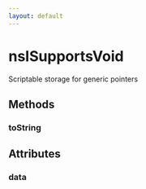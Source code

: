 ```yaml
---
layout: default
---
```


# nsISupportsVoid #

Scriptable storage for generic pointers


## Methods ##

### toString ###

## Attributes ##

### data ###
